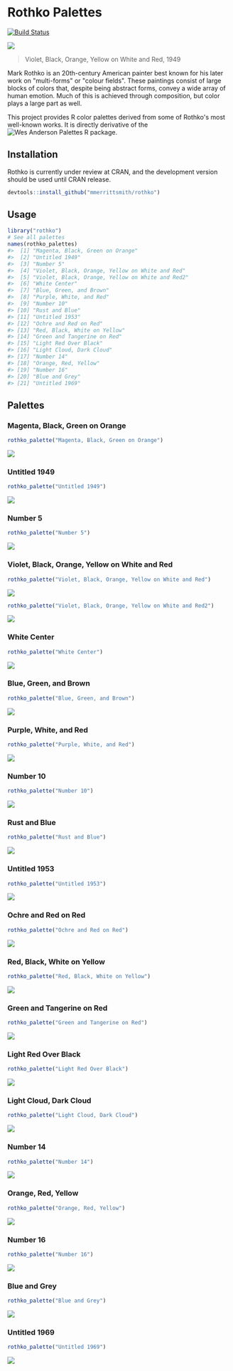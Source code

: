 <!-- README.md is generated from README.Rmd. Please edit that file -->
Rothko Palettes
===============

[![Build Status](https://travis-ci.org/mmerrittsmith/rothko.png)](https://travis-ci.org/mmerrittsmith/rothko)

![](vboyorar.jpg)

> Violet, Black, Orange, Yellow on White and Red, 1949

Mark Rothko is an 20th-century American painter best known for his later work on "multi-forms" or "colour fields". These paintings consist of large blocks of colors that, despite being abstract forms, convey a wide array of human emotion. Much of this is achieved through composition, but color plays a large part as well.

This project provides R color palettes derived from some of Rothko's most well-known works. It is directly derivative of the ![Wes Anderson Palettes R package](https://github.com/karthik/wesanderson).

Installation
------------

Rothko is currently under review at CRAN, and the development version should be used until CRAN release.

``` r
devtools::install_github("mmerrittsmith/rothko")
```

Usage
-----

``` r
library("rothko")
# See all palettes
names(rothko_palettes)
#>  [1] "Magenta, Black, Green on Orange"                
#>  [2] "Untitled 1949"                                  
#>  [3] "Number 5"                                       
#>  [4] "Violet, Black, Orange, Yellow on White and Red" 
#>  [5] "Violet, Black, Orange, Yellow on White and Red2"
#>  [6] "White Center"                                   
#>  [7] "Blue, Green, and Brown"                         
#>  [8] "Purple, White, and Red"                         
#>  [9] "Number 10"                                      
#> [10] "Rust and Blue"                                  
#> [11] "Untitled 1953"                                  
#> [12] "Ochre and Red on Red"                           
#> [13] "Red, Black, White on Yellow"                    
#> [14] "Green and Tangerine on Red"                     
#> [15] "Light Red Over Black"                           
#> [16] "Light Cloud, Dark Cloud"                        
#> [17] "Number 14"                                      
#> [18] "Orange, Red, Yellow"                            
#> [19] "Number 16"                                      
#> [20] "Blue and Grey"                                  
#> [21] "Untitled 1969"
```

Palettes
--------

### Magenta, Black, Green on Orange

``` r
rothko_palette("Magenta, Black, Green on Orange")
```

![](figure/Magenta,%20Black,%20Green%20on%20Orange-1.png)

### Untitled 1949

``` r
rothko_palette("Untitled 1949")
```

![](figure/Untitled%201949-1.png)

### Number 5

``` r
rothko_palette("Number 5")
```

![](figure/Number%205-1.png)

### Violet, Black, Orange, Yellow on White and Red

``` r
rothko_palette("Violet, Black, Orange, Yellow on White and Red")
```

![](figure/Violet,%20Black,%20Orange,%20Yellow%20on%20White%20and%20Red-1.png)

``` r
rothko_palette("Violet, Black, Orange, Yellow on White and Red2")
```

![](figure/Violet,%20Black,%20Orange,%20Yellow%20on%20White%20and%20Red-2.png)

### White Center

``` r
rothko_palette("White Center")
```

![](figure/White%20Center-1.png)

### Blue, Green, and Brown

``` r
rothko_palette("Blue, Green, and Brown")
```

![](figure/Blue,%20Green,%20Brown-1.png)

### Purple, White, and Red

``` r
rothko_palette("Purple, White, and Red")
```

![](figure/Purple,%20White,%20and%20Red-1.png)

### Number 10

``` r
rothko_palette("Number 10")
```

![](figure/Number%2010-1.png)

### Rust and Blue

``` r
rothko_palette("Rust and Blue")
```

![](figure/Rust%20and%20Blue-1.png)

### Untitled 1953

``` r
rothko_palette("Untitled 1953")
```

![](figure/Untitled%201953-1.png)

### Ochre and Red on Red

``` r
rothko_palette("Ochre and Red on Red")
```

![](figure/Ochre%20and%20Red%20on%20Red-1.png)

### Red, Black, White on Yellow

``` r
rothko_palette("Red, Black, White on Yellow")
```

![](figure/Red,%20Black,%20White%20on%20Yellow-1.png)

### Green and Tangerine on Red

``` r
rothko_palette("Green and Tangerine on Red")
```

![](figure/Green%20and%20Tangerine%20on%20Red-1.png)

### Light Red Over Black

``` r
rothko_palette("Light Red Over Black")
```

![](figure/Light%20Red%20Over%20Black-1.png)

### Light Cloud, Dark Cloud

``` r
rothko_palette("Light Cloud, Dark Cloud")
```

![](figure/Light%20Cloud,%20Dark%20Cloud-1.png)

### Number 14

``` r
rothko_palette("Number 14")
```

![](figure/Number%2014-1.png)

### Orange, Red, Yellow

``` r
rothko_palette("Orange, Red, Yellow")
```

![](figure/Orange,%20Red,%20Yellow-1.png)

### Number 16

``` r
rothko_palette("Number 16")
```

![](figure/Number%2016-1.png)

### Blue and Grey

``` r
rothko_palette("Blue and Grey")
```

![](figure/Blue%20and%20Grey-1.png)

### Untitled 1969

``` r
rothko_palette("Untitled 1969")
```

![](figure/Untitled%201969-1.png)
